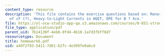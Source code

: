```yaml
---
content_type: resource
description: 'This file contains the exercise questions based on: Renormalization
  of cF (?), Heavy-to-Light Currents in HQET, OPE for B ? Xce.'
file: https://ol-ocw-studio-app-qa.s3.amazonaws.com/courses/8-851-strong-interactions-effective-field-theories-of-qcd-spring-2006/a49f2f9354117d61b2fc4e399fe0abcd_homework6.pdf
file_type: application/pdf
parent_uid: 7b14130f-4eb8-0fd4-4b10-1a7d3fbff8d7
resourcetype: Document
title: homework6.pdf
uid: a49f2f93-5411-7d61-b2fc-4e399fe0abcd
---
```

